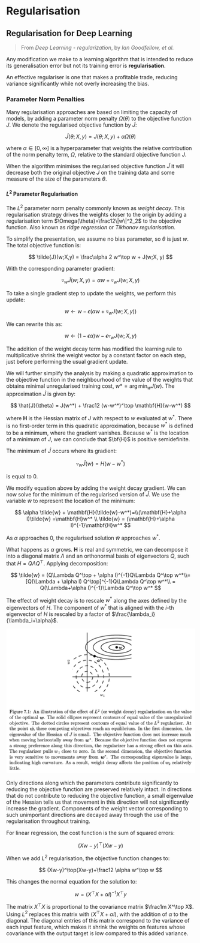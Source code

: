 # Regularisation

## Regularisation for Deep Learning

> From *Deep Learning - regularization*, by *Ian Goodfellow, et al.*

Any modification we make to a learning algorithm that is intended to reduce its generalisation error but not its training error is **regularisation**.

An effective regulariser is one that makes a profitable trade, reducing variance significantly while not overly increasing the bias.

### Parameter Norm Penalties

Many regularisation approaches are based on limiting the capacity of models, by adding a parameter norm penalty $\Omega(\theta)$ to the objective function $J$. We denote the regularised objective function by $\tilde{J}$:

$$
\tilde{J}(\theta; X,y)=J(\theta; X, y) + \alpha \Omega(\theta)
$$

where $\alpha \in [0, \infty]$ is a hyperparameter that weights the relative contribution of the norm penalty term, $\Omega$, relative to the standard objective function $J$.

When the algorithm minimises the regularised objective function $\tilde{J}$ it will decrease both the original objective $J$ on the training data and some measure of the size of the parameters $\theta$.

#### $L^2$ Parameter Regularisation

The $L^2$ parameter norm penalty commonly known as *weight decay*. This regularisation strategy drives the weights closer to the origin by adding a regularisation term $\Omega(\theta)=\frac12\|w\|^2_2$ to the objective function. Also known as *ridge regression* or *Tikhonov regularisation*. 

To simplify the presentation, we assume no bias parameter, so $\theta$ is just $w$. The total objective function is:

$$
\tilde{J}(w;X,y) = \frac\alpha 2 w^\top w + J(w;X, y)
$$

With the corresponding parameter gradient:

$$
\triangledown_w \tilde{J}(w;X, y)=\alpha w + \triangledown_w J(w;X,y)
$$

To take a single gradient step to update the weights, we perform this update:

$$
w \leftarrow w - \epsilon(\alpha w + \triangledown_w J(w;X,y))
$$

We can rewrite this as:

$$
w \leftarrow (1-\epsilon \alpha)w - \epsilon \triangledown_w J(w;X,y)
$$

The addition of the weight decay term has modified the learning rule to multiplicative shrink the weight vector by a constant factor on each step, just before performing the usual gradient update.

We will further simplify the analysis by making a quadratic approximation to the objective function in the neighbourhood of the value of the weights that obtains minimal unregularised training cost, $w*=\arg\min_w J(w)$. The approximation $\hat{J}$ is given by:

$$
\hat{J}(\theta) = J(w^*) + \frac12 (w-w^*)^\top \mathbf{H}(w-w^*)
$$

where $\mathbf{H}$ is the Hessian matrix of $J$ with respect to $w$ evaluated at $w^*$. There is no first-order term in this quadratic approximation, because $w^*$ is defined to be a minimum, where the gradient vanishes. Because $w^*$ is the location of a minimum of $J$, we can conclude that $\bf{H}$ is positive semidefinite.

The minimum of $\hat{J}$ occurs where its gradient:

$$
\triangledown_w \hat{J}(w) = H(w-w^*)
$$

is equal to $0$.

We modify equation above by adding the weight decay gradient. We can now solve for the minimum of the regularised version of $\hat{J}$. We use the variable $\tilde{w}$ to represent the location of the minimum:

$$
\alpha \tilde{w} + \mathbf{H}(\tilde{w}-w^*)=\\(\mathbf{H}+\alpha I)\tilde{w} =\mathbf{H}w^* \\ \tilde{w} = (\mathbf{H}+\alpha I)^{-1}\mathbf{H}w^*
$$

As $\alpha$ approaches $0$, the regularised solution $\tilde{w}$ approaches $w^*$.

What happens as $\alpha$ grows. $\mathbf{H}$ is real and symmetric, we can decompose it into a diagonal matrix $\Lambda$ and an orthonormal basis of eigenvectors $Q$, such that $H=Q\Lambda Q^\top$. Applying decomposition:

$$
\tilde{w} = (Q\Lambda Q^\top + \alpha I)^{-1}Q\Lambda Q^\top w^*\\=[Q(\Lambda + \alpha I) Q^\top]^{-1}Q\Lambda Q^\top w^*\\ = Q(\Lambda+\alpha I)^{-1}\Lambda Q^\top w^*
$$

The effect of weight decay is to rescale $w^*$ along the axes defined by the eigenvectors of $H$. The component of $w^*$ that is aligned with the $i$-th eigenvector of $H$ is rescaled by a factor of $\frac{\lambda_i}{\lambda_i+\alpha}$.

![DLbook_weightdecay.png](../_media/DLbook_weightdecay.png)

Only directions along which the parameters contribute significantly to reducing the objective function are preserved relatively intact. In directions that do not contribute to reducing the objective function, a small eigenvalue of the Hessian tells us that movement in this direction will not significantly increase the gradient. Components of the weight vector corresponding to such unimportant directions are decayed away through the use of the regularisation throughout training.

For linear regression, the cost function is the sum of squared errors:

$$
(Xw-y)^\top(Xw-y)
$$

When we add $L^2$ regularisation, the objective function changes to:

$$
(Xw-y)^\top(Xw-y)+\frac12 \alpha w^\top w
$$

This changes the normal equation for the solution to:

$$
w=(X^\top X+\alpha I)^{-1}X^\top y
$$

The matrix $X^\top X$ is proportional to the covariance matrix $\frac1m X^\top X$. Using $L^2$ replaces this matrix with  $(X^\top X+\alpha I)$, with the addition of $\alpha$ to the diagonal. The diagonal entries of this matrix correspond to the variance of each input feature, which makes it shrink the weights on features whose covariance with the output target is low compared to this added variance.